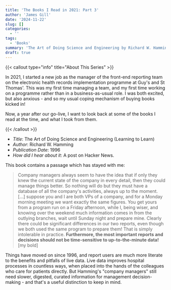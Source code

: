 ```yaml
---
title: 'The Books I Read in 2021: Part 3'
author: 'James Gill'
date: '2024-11-22'
slug: []
categories:
  - ''
tags:
  - 'Books'
summary: 'The Art of Doing Science and Engineering by Richard W. Hamming'
draft: true
---
```


{{< callout type="info" title="About This Series" >}}
<p>In 2021, I started a new job as the manager of the front-end reporting team on the electronic health records implementation programme at Guy's and St Thomas'. This was my first time managing a team, and my first time working on a programme rather than in a business-as-usual role. I was both excited, but also anxious - and so my usual coping mechanism of buying books kicked in! </p>

<p>Now, a year after our go-live, I want to look back at some of the books I read at the time, and what I took from them. </p>
{{< /callout >}}

- *Title*: The Art of Doing Science and Engineering (Learning to Learn)
- *Author*: Richard W. Hamming
- *Publication Date*: 1996
- *How did I hear about it*: A post on Hacker News.

This book contains a passage which has stayed with me:

> Company managers always seem to have the idea that if only they knew the current state of the company in every detail, then they could manage things better. So nothing will do but they must have a database of all the company's activities, always up to the moment. [...] suppose you and I are both VPs of a company, and for a Monday morning meeting we want exactly the same figures. You get yours from a program run on a Friday afternoon, while I, being wiser, and knowing over the weekend much information comes in from the outlying branches, wait until Sunday night and prepare mine. Clearly there could be significant differences in our two reports, even though we both used the same program to prepare them! That is simply intolerable in practice. **Furthermore, the most important reports and decisions should not be time-sensitive to up-to-the-minute data!** [my bold]

Things have moved on since 1996, and report users are much more literate to the benefits and pitfalls of live data. Live data improves hospital processes in countless ways, when placed into the hands of the colleagues who care for patients directly. But Hamming's "company managers" still need slower, digested, curated information for management decision-making - and that's a useful distinction to keep in mind.